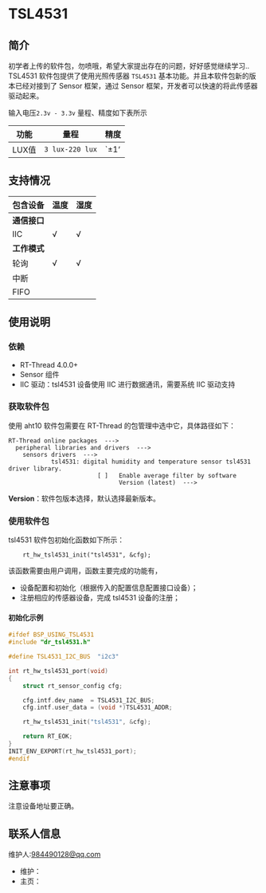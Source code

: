 # TSL4531

## 简介
初学者上传的软件包，勿喷哦，希望大家提出存在的问题，好好感觉继续学习..
TSL4531 软件包提供了使用光照传感器 `TSL4531` 基本功能。并且本软件包新的版本已经对接到了 Sensor 框架，通过 Sensor 框架，开发者可以快速的将此传感器驱动起来。

输入电压`2.3v - 3.3v` 量程、精度如下表所示

| 功能 | 量程 | 精度 |
| ---- | ---- | ---- |
| LUX值 | `3 lux-220 lux` |`±1‘|


## 支持情况

| 包含设备 | 温度 | 湿度 |
| ---- | ---- | ---- |
| **通信接口** |          |        |
| IIC      | √        | √      |
| **工作模式**     |          |        |
| 轮询             | √        | √      |
| 中断             |          |        |
| FIFO             |          |        |

## 使用说明

### 依赖

- RT-Thread 4.0.0+
- Sensor 组件
- IIC 驱动：tsl4531 设备使用 IIC 进行数据通讯，需要系统 IIC 驱动支持

### 获取软件包

使用 aht10 软件包需要在 RT-Thread 的包管理中选中它，具体路径如下：

```
RT-Thread online packages  --->
  peripheral libraries and drivers  --->
    sensors drivers  --->
            tsl4531: digital humidity and temperature sensor tsl4531 driver library. 
                         [ ]   Enable average filter by software         
                               Version (latest)  --->
```



**Version**：软件包版本选择，默认选择最新版本。

### 使用软件包

tsl4531 软件包初始化函数如下所示：

```
    rt_hw_tsl4531_init("tsl4531", &cfg);
```

该函数需要由用户调用，函数主要完成的功能有，

- 设备配置和初始化（根据传入的配置信息配置接口设备）；
- 注册相应的传感器设备，完成 tsl4531 设备的注册；

#### 初始化示例

```c
#ifdef BSP_USING_TSL4531
#include "dr_tsl4531.h"

#define TSL4531_I2C_BUS  "i2c3"

int rt_hw_tsl4531_port(void)
{
    struct rt_sensor_config cfg;

    cfg.intf.dev_name  = TSL4531_I2C_BUS;
    cfg.intf.user_data = (void *)TSL4531_ADDR;

    rt_hw_tsl4531_init("tsl4531", &cfg);

    return RT_EOK;
}
INIT_ENV_EXPORT(rt_hw_tsl4531_port);
#endif
```

## 注意事项

注意设备地址要正确。

## 联系人信息

维护人:984490128@qq.com

- 维护：
- 主页：